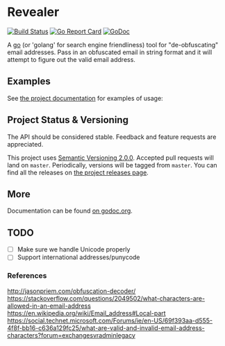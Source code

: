 # Revealer

[![Build Status](https://travis-ci.org/dstroot/revealer.svg?branch=master)](https://travis-ci.org/dstroot/revealer)
[![Go Report Card](https://goreportcard.com/badge/github.com/dstroot/revealer)](https://goreportcard.com/report/github.com/dstroot/revealer)
[![GoDoc](https://godoc.org/github.com/dstroot/revealer?status.svg)](https://godoc.org/github.com/dstroot/revealer)

A [go](http://www.golang.org) (or 'golang' for search engine friendliness) tool for "de-obfuscating" email addresses.  Pass in an obfuscated email in string format and it will attempt to figure out the valid email address.  

## Examples

See [the project documentation](https://godoc.org/github.com/dstroot/revealer) for examples of usage:

## Project Status & Versioning

The API should be considered stable. Feedback and feature requests are appreciated.  

This project uses [Semantic Versioning 2.0.0](http://semver.org).  Accepted pull requests will land on `master`.  Periodically, versions will be tagged from `master`.  You can find all the releases on [the project releases page](https://github.com/dstroot/revealer/releases).

## More

Documentation can be found [on godoc.org](http://godoc.org/github.com/dstroot/revealer).

## TODO 
* [ ] Make sure we handle Unicode properly
* [ ] Support international addresses/punycode

### References
http://jasonpriem.com/obfuscation-decoder/
https://stackoverflow.com/questions/2049502/what-characters-are-allowed-in-an-email-address
https://en.wikipedia.org/wiki/Email_address#Local-part
https://social.technet.microsoft.com/Forums/ie/en-US/69f393aa-d555-4f8f-bb16-c636a129fc25/what-are-valid-and-invalid-email-address-characters?forum=exchangesvradminlegacy
